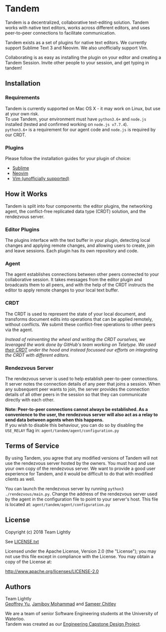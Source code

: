 # Tandem

Tandem is a decentralized, collaborative text-editing solution. Tandem works
with native text editors, works across different editors, and uses peer-to-peer
connections to facilitate communication.

Tandem exists as a set of plugins for native text editors. We currently support
Sublime Text 3 and Neovim. We also unofficially support Vim.

Collaborating is as easy as installing the plugin on your editor and creating a
Tandem Session. Invite other people to your session, and get typing in tandem!

## Installation

### Requirements
Tandem is currently supported on Mac OS X - it may work on Linux, but use at
your own risk.  
To use Tandem, your environment must have `python3.6+` and `node.js` installed
(tested and confirmed working on `node.js v7.7.4`).  
`python3.6+` is a requirement for our agent code and `node.js` is required by
our CRDT.

### Plugins
Please follow the installation guides for your plugin of choice:
- [Sublime](https://github.com/typeintandem/sublime)
- [Neovim](https://github.com/typeintandem/nvim)
- [Vim (unofficially supported)](https://github.com/typeintandem/vim)

## How it Works
Tandem is split into four components: the editor plugins, the networking agent,
the conflict-free replicated data type (CRDT) solution, and the rendezvous
server.

### Editor Plugins
The plugins interface with the text buffer in your plugin, detecting local
changes and applying remote changes, and allowing users to create, join and
leave sessions. Each plugin has its own repository and code.

### Agent
The agent establishes connections between other peers connected to your
collaborative session. It takes messages from the editor plugin and broadcasts
them to all peers, and with the help of the CRDT instructs the editor to apply
remote changes to your local text buffer.

### CRDT
The CRDT is used to represent the state of your local document, and transforms
document edits into operations that can be applied remotely, without conflicts.
We submit these conflict-free operations to other peers via the agent.

*Instead of reinventing the wheel and writing the CRDT ourselves, we leveraged
the work done by GitHub's team working on Teletype. We used [their
CRDT](https://github.com/atom/teletype-crdt) under the hood and instead
focussed our efforts on integrating the CRDT with different editors.*

### Rendezvous Server
The rendezvous server is used to help establish peer-to-peer connections. It
server notes the connection details of any peer that joins a session. When any
subsequent peer wants to join, the server provides the connection details of
all other peers in the session so that they can communicate directly with each
other.

**Note: Peer-to-peer connections cannot always be established. As a convenience
to the user, the rendezvous server will also act as a relay to send data
between agents when this happens.**  
If you wish to disable this behaviour, you can do so by disabling the
`USE_RELAY` flag in: `agent/tandem/agent/configuration.py`

## Terms of Service
By using Tandem, you agree that any modified versions of Tandem will not use
the rendezvous server hosted by the owners. You must host and use your own copy
of the rendezvous server. We want to provide a good user experience for Tandem,
and it would be difficult to do that with modified clients as well.

You can launch the rendezvous server by running `python3 ./rendezvous/main.py`.
Change the address of the rendezvous server used by the agent in the
configuration file to point to your server's host. This file is located at:
`agent/tandem/agent/configuration.py`

## License
Copyright (c) 2018 Team Lightly

See [LICENSE.txt](LICENSE.txt)

Licensed under the Apache License, Version 2.0 (the "License");
you may not use this file except in compliance with the License.
You may obtain a copy of the License at:

http://www.apache.org/licenses/LICENSE-2.0

## Authors
Team Lightly  
[Geoffrey Yu](https://github.com/geoffxy), [Jamiboy
Mohammad](https://github.com/jamiboym) and [Sameer
Chitley](https://github.com/rageandqq)

We are a team of senior Software Engineering students at the University of
Waterloo.  
Tandem was created as our [Engineering Capstone Design
Project](https://uwaterloo.ca/capstone-design).

